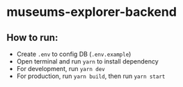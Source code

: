 # museums-explorer-backend

## How to run:

- Create `.env` to config DB (`.env.example`)
- Open terminal and run `yarn` to install dependency
- For development, run `yarn dev`
- For production, run `yarn build`, then run `yarn start`
